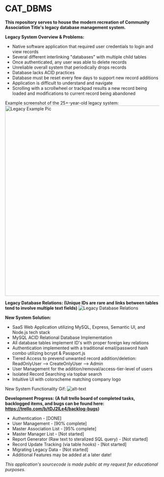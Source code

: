 # CAT_DBMS
<b>This repository serves to house the modern recreation of Community Association Title's legacy database management system.</b>

<b>Legacy System Overview & Problems:</b>
<ul>
  <li>Native software application that required user credentials to login and view records</li>
  <li>Several different interlinking "databases" with multiple child tables</li>
  <li>Once authenticated, any user was able to delete records</li>
  <li>Unreliable overall system that periodically drops records</li>
  <li>Database lacks ACID practices</li>
  <li>Database must be reset every few days to support new record additions</li>
  <li>Application is difficult to understand and navigate</li>
  <li>Scrolling with a scrollwheel or trackpad results a new record being loaded and modifications to current record being abandoned</li>
</ul>

Example screenshot of the 25+-year-old legacy system:
<img src="https://i.imgur.com/nbJ7C1U.png" alt="Legacy Example Pic" width="750" height="620">

<b>Legacy Database Relations: (Unique IDs are rare and links between tables tend to involve multiple text fields)</b>
<img src="https://i.imgur.com/65XUMAz.jpg" alt="Legacy Database Relations">

<b>New System Solution:</b>
<ul>
  <li>SaaS Web Application utilizing MySQL, Express, Semantic UI, and Node.js tech stack</li>
  <li>MySQL ACID Relational Database Implementation</li>
  <li>All database tables implement ID's with proper foreign key relations</li>
  <li>Authentication implemented with a traditional email/password hash combo utilizing bcrypt & Passport.js</li>
  <li>Tiered Access to prevend unwanted record addition/deletion: ReadOnlyUser --> CreateOnlyUser --> Admin</li>
  <li>User Management for the addition/removal/access-tier-level of users</li>
  <li>Isolated Record Searching via topbar search</li>
  <li>Intuitive UI with colorscheme matching company logo</li>
</ul>

New System Functionality Gif:
![alt-text](currentEx.gif)

<b>Development Progress: (A full trello board of completed tasks, backlogged items, and bugs can be found here: https://trello.com/b/tDJ2lLe4/backlog-bugs)</b>
<ul>
  <li>Authentication - [DONE]</li>
  <li>User Management - [90% complete]</li>
  <li>Master Association List - [95% complete]</li>
  <li>Master Manager List - [Not started]</li>
  <li>Report Generator (Raw text to steralized SQL query) - [Not started]</li>
  <li>Record Update Tracking (via table hooks) - [Not started]</li>
  <li>Migrating Legacy Data - [Not started]</li>
  <li>Additional Features may be added at a later date!</li>
</ul>

<i>This application's sourcecode is made public at my request for educational purposes.</i>
